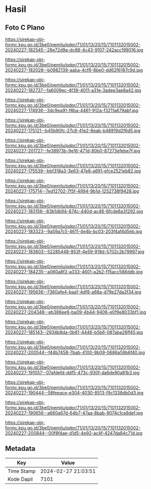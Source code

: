 # Hasil

## Foto C Plano

https://sirekap-obj-formc.kpu.go.id/3be0/pemilu/pdpr/71/01/13/20/15/7101132015002-20240227-182545--28e72d9a-dc88-4c43-9107-242acc199016.jpg

https://sirekap-obj-formc.kpu.go.id/3be0/pemilu/pdpr/71/01/13/20/15/7101132015002-20240227-182028--b0982139-aaba-4cf6-8be0-dd62f6187c9d.jpg

https://sirekap-obj-formc.kpu.go.id/3be0/pemilu/pdpr/71/01/13/20/15/7101132015002-20240227-182737--fa6009ec-4f39-4011-a31e-3adee3ae8a42.jpg

https://sirekap-obj-formc.kpu.go.id/3be0/pemilu/pdpr/71/01/13/20/15/7101132015002-20240227-174936--3dc9ea91-f8ba-4461-912a-f3211a679abf.jpg

https://sirekap-obj-formc.kpu.go.id/3be0/pemilu/pdpr/71/01/13/20/15/7101132015002-20240227-175121--b45b90fc-27c8-41e2-8eab-b48919d2f6d5.jpg

https://sirekap-obj-formc.kpu.go.id/3be0/pemilu/pdpr/71/01/13/20/15/7101132015002-20240227-201727--fe38973b-9e16-471d-80b0-87273efebe7f.jpg

https://sirekap-obj-formc.kpu.go.id/3be0/pemilu/pdpr/71/01/13/20/15/7101132015002-20240227-175539--bbf318a3-3e63-47e8-a691-efce2521eb82.jpg

https://sirekap-obj-formc.kpu.go.id/3be0/pemilu/pdpr/71/01/13/20/15/7101132015002-20240227-175714--7ed12702-7f5f-4994-9b1d-1252738f9428.jpg

https://sirekap-obj-formc.kpu.go.id/3be0/pemilu/pdpr/71/01/13/20/15/7101132015002-20240227-183156--83b1db94-874c-440d-ac46-6fcde8a31292.jpg

https://sirekap-obj-formc.kpu.go.id/3be0/pemilu/pdpr/71/01/13/20/15/7101132015002-20240227-183323--9a59a7c5-4611-4e4b-bc03-203f4af4d5eb.jpg

https://sirekap-obj-formc.kpu.go.id/3be0/pemilu/pdpr/71/01/13/20/15/7101132015002-20240227-183603--52285448-953f-4e59-918d-5702c2b79997.jpg

https://sirekap-obj-formc.kpu.go.id/3be0/pemilu/pdpr/71/01/13/20/15/7101132015002-20240227-184235--a060a8f2-a333-4601-a2b2-f15acc588ddb.jpg

https://sirekap-obj-formc.kpu.go.id/3be0/pemilu/pdpr/71/01/13/20/15/7101132015002-20240227-195636--7360afe4-baa1-4df8-a68a-d79e27da2f34.jpg

https://sirekap-obj-formc.kpu.go.id/3be0/pemilu/pdpr/71/01/13/20/15/7101132015002-20240227-204348--eb386ee9-ba09-4b44-9406-e0f9e8033bf1.jpg

https://sirekap-obj-formc.kpu.go.id/3be0/pemilu/pdpr/71/01/13/20/15/7101132015002-20240227-185143--2934b8da-0b61-4446-b5b6-087aba26ff45.jpg

https://sirekap-obj-formc.kpu.go.id/3be0/pemilu/pdpr/71/01/13/20/15/7101132015002-20240227-200544--f44b7458-7bab-4100-9b09-0686a59b6f40.jpg

https://sirekap-obj-formc.kpu.go.id/3be0/pemilu/pdpr/71/01/13/20/15/7101132015002-20240227-191057--07afdefd-ddf5-473c-930f-da6de90a81b3.jpg

https://sirekap-obj-formc.kpu.go.id/3be0/pemilu/pdpr/71/01/13/20/15/7101132015002-20240227-190444--58feeace-e304-4030-8513-f9c1338db0d3.jpg

https://sirekap-obj-formc.kpu.go.id/3be0/pemilu/pdpr/71/01/13/20/15/7101132015002-20240227-190656--a660a67d-64b7-47aa-8bab-9074c1ce8def.jpg

https://sirekap-obj-formc.kpu.go.id/3be0/pemilu/pdpr/71/01/13/20/15/7101132015002-20240227-200844--00f8f4ae-d1d5-4e92-ac4f-4247da84c71d.jpg


## Metadata

| Key        | Value               |
| ---------- | ------------------- |
| Time Stamp | 2024-02-27 21:03:51 |
| Kode Dapil | 7101                |



